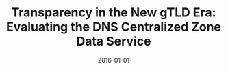 ---
title: "Transparency in the New gTLD Era: Evaluating the DNS Centralized Zone Data Service"
collection: publications
permalink: /publication/2016-01-01-Transparency-in-the-New-gTLD-Era-Evaluating-the-DNS-Centralized-Zone-Data-Service
date: 2016-01-01
venue: 'In the proceedings of Fourth IEEE Workshop on Hot Topics in Web Systems and Technologies, HotWeb 2016, Washington, DC, USA, October 24-25, 2016'
paperurl: 'https://doi.org/10.1109/HotWeb.2016.18'
citation: ' Ah Kang,  Seong Jeong,  Steven Ko,  Kui Ren,  David Mohaisen, &quot;Transparency in the New gTLD Era: Evaluating the DNS Centralized Zone Data Service.&quot; In the proceedings of Fourth IEEE Workshop on Hot Topics in Web Systems and Technologies, HotWeb, Washington, DC, USA, 2016.'
---